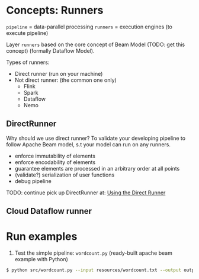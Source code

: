 # Concepts: Runners

`pipeline` = data-parallel processing
`runners` = execution engines (to execute pipeline)

Layer `runners` based on the core concept of Beam Model (TODO: get this concept) (formally Dataflow Model).

Types of runners:

- Direct runner (run on your machine)
- Not direct runner: (the common one only)
    + Flink
    + Spark
    + Dataflow
    + Nemo

## DirectRunner

Why should we use direct runner? To validate your developing pipeline to follow Apache Beam model, s.t your model can run on any runners.

- enforce immutability of elements
- enforce encodability of elements
- guarantee elements are processed in an arbitrary order at all points
- (validate?) serialization of user functions
- debug pipeline

TODO: continue pick up DirectRunner at: [Using the Direct Runner](https://beam.apache.org/documentation/runners/direct/)

## Cloud Dataflow runner



# Run examples

1. Test the simple pipeline: `wordcount.py` (ready-built apache beam example with Python)

```bash
$ python src/wordcount.py --input resources/wordcount.txt --output output/wordcount.txt
```